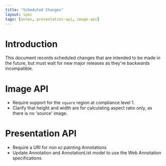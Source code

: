 ```yaml
---
title: "Scheduled Changes"
layout: spec
tags: [annex, presentation-api, image-api]
---
```


# Introduction

This document records scheduled changes that are intended to be made in the future, but must wait for new major releases as they're backwards incompatible.

# Image API

* Require support for the `square` region at compliance level 1.
* Clarify that height and width are for calculating aspect ratio only, as there is no 'source' image.

# Presentation API

* Require a URI for non sc:painting Annotations
* Update Annotation and AnnotationList model to use the Web Annotation specifications
